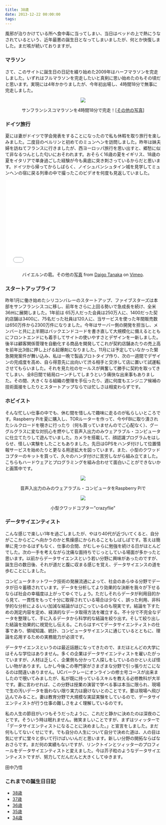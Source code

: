 ```yaml
---
title: 38歳
date: 2013-12-22 00:00:00
tags:
---
```


<p>風邪が治りかけている所へ食中毒に当ってしまい、当日はベッドの上で熱にうなされているという、近年最悪の誕生日となってしまいましたが、何とか快復しました。まだ咳が続いておりますが。</p>

<h3>マラソン</h3>
<p>さて、このサイトに誕生日の日記を綴り始めた2009年はハーフマラソンを完走しました。いずれはフルマラソンを完走したいと真剣に思い始めたのもその頃だと思います。実現には4年かかりましたが、今年初出場し、4時間18分で無事に完走しました。
<div style="text-align: center;"><img src="http://farm4.staticflickr.com/3674/9121835879_0348c983fe_c.jpg" />
<p>サンフランシスコマラソンを4時間18分で完走！[<a href="http://www.flickr.com/photos/daigoexpressed/sets/72157634222594038/">その他の写真</a>]</p></div>

<h3>ドイツ旅行</h3>
<p>夏には妻がドイツで学会発表をすることになったので私も休暇を取り旅行を楽しみました。二度目のベルリンと初めてのミュンヘンを訪問しました。昨年は妹夫婦を訪ねてフランスに行きましたが、西ヨーロッパ旅行を思い出すと、郷愁に似て非なるつんとした匂いにおそわれます。おそらく16歳の夏をイギリス、18歳の夏をイタリアで単身過ごした経験が今も奥底に突き刺さっているからだと思います。ドイツから帰ってからしばらく、ノイシュバンシュタイン城を見学してミュンヘンの宿に戻る列車の中で撮ったこのビデオを何度も見返していました。</p>
<p><div style="text-align: center;"><iframe src="//player.vimeo.com/video/72078057" width="500" height="281" frameborder="0" webkitallowfullscreen mozallowfullscreen allowfullscreen></iframe> <p>バイエルンの雹。その他の<a href="http://www.flickr.com/photos/daigoexpressed/sets/72157634995331454/">写真</a> from <a href="http://vimeo.com/daigotanaka">Daigo Tanaka</a> on <a href="https://vimeo.com">Vimeo</a>.</p></div>

<h3>スタートアップライフ</h3>
<p>昨年1月に働き始めたシリコンバレーのスタートアップ、ファイブスターズは本部をサンフランシスコに移し、前年をさらに上回る勢いで急成長を続け、全米36州に展開しました。1年前は 65万人だった会員は250万人に、1400だった契約店舗は3400に、75名だった社員は120人に、当サービスを使った年間販売数は650万件から2300万件になりました。今年はサーバー側の開発を担当し、メンバーと共に上半期はバックエンドコードを書き直して大規模化に備えるとともにフロントエンドにも着手してサイトの使いやすさとデザインを一新しました。後半は顧客関係管理を自動化する商品を開発してこれが契約店舗あたりの売上高を前年比3倍に押し上げる起爆剤になりました。11月には予定していなかった緊急開発案件が舞い込み、私は一晩で製品プロトタイプ作り、次の一週間でデザインの完成度を高め、自ら得意先に出向いて渋る相手と交渉して店に置いて試運転させてもらいました。それを見た社のセールスが興奮して勝手に契約を取ってきてしまい、全8日間で結局ローンチしてしまうという痛快な出来事もありました。その間、大きくなる組織の整理を手伝ったり、週に何度もエンジニア候補の技術面接をしたりとスタートアップならでは忙しさは相変わらずです。</p>

<h3>ホビイスト</h3>
<p>そんな忙しい仕事の中でも、休む間を惜しんで趣味に走るのが私らしいところです。Raspberry Piを夏に購入し、TORルーターを作って、今やFBIに取り潰されたシルクロードを覗きに行ったり（何も買っていませんのでご心配なく）、グーグルグラスに変な対抗心を燃やして音声入出力のみウェアラブル・コンピュータに仕立てたりして遊んでいました。カメラを搭載して、顔認識プログラムをはしらせ、怪しい実験をしたこともありました。先日はGPSをハンダ付けして位置情報サービスを始めたりと更なる用途拡大を図っています。また、小型のクワッドコプターのキットを買って、久々のハンダ付けに苦労しながら組み立てました。こちらもハードウェアとプログラミングを組み合わせて面白いことができないかと画策中です。</p>
<p><div style="text-align:center;"><img src="http://farm6.staticflickr.com/5548/9330154869_72b8d882b2_z.jpg"/><p>音声入出力のみのウェアラブル・コンピュータをRaspberry Piで</p></div>
<p><div style="text-align:center;"><img src="http://farm4.staticflickr.com/3806/11265243085_0245cdbc20_z.jpg"/><p>小型クワッドコプター"crazyflie"</p></div>

<h3>データサイエンティスト</h3>
<p>こんな感じで楽しい1年を過ごしましたが、やはり40代が近づいてくると、自分がここからどこへ向かうのかと焦燥感にかられることもしばしばです。答えは簡単に見つかるはずもなく、仕事の合間、がむしゃらに勉強を続ける日がほとんどでした。次の一手を考えながら沈痛な面持ちでじっとしている場面が多かったと思います。以前からデータサイエンスという若い分野に興味があったのですが、誕生日の数日後、それが道だと腹に収まる感じを覚え、データサイエンスの道を歩むことにしました。</p>
<p>コンピュータネットワーク技術の発展流通によって、社会のあらゆる分野でデータが日々蓄積されています。データを分析してより効果的な決断を我々が下せるならば社会の幸福度は上がってゆくでしょう。ただしそれらデータが利用目的から見て、一貫性をもって十分に取得されている場合は少なく、誤った利用、非科学的な分析によるいい加減な結論がはびこっているのも現実です。結論を下すための測定内容を定め、経済的なデータ取得方法を確立する。不十分で不完全なデータを整理して、手に入るデータから科学的な結論を絞り出す。そして絞り出した結論を効果的に視覚化し伝える。これらはすべてデータサイエンティストの仕事であり、領域知識、統計、コンピュータサイエンスに通じているとともに、理論を応用するための実務能力が必須です。</p>
<p>データサイエンスというのは最近話題になってきたので、まだほとんどの大学にはそんな学位はありません。多くの企業はデータサイエンティストを雇いたがっていますが、人材は乏しく、企業側も分かって人探しをしているのかといえば怪しい物があります。しかし今後この専門家がさまざまな分野で引っ張りだこになるのは間違いありません。UCバークレーにオンラインの修士号コースが出来ましたので覗いてみましたが、私が既に持っているスキルを教える必修教科が大半です。妻に言わせれば、この分野は授業の演習で学べる事は本当に限られ、現場で生の汚いデータを扱わない限り実力は磨けないとのことです。要は現場へ飛び込んでみること。妻は教育分野で大規模な実証実験をしているので、データサイエンティストが行う仕事の難しさをよく理解しているのです。</p>
<p>私の人生の節目がいつもそうだったように、これだと静かに決めたのは深夜のことです。そういう時は眠れません。微笑ましいことですが、まずはツィッターで「データサイエンティストになることに決めました。」と宣言をしました。まだ何もしてないくせにです。でも自分の人生について自分で決めた道は、人の目は気にせずに堂々と歩いて行けばいいんだと思います。新しい分野の開拓ならばなおさらです。まだ何の実績もないですが、リンクトインとツィッターのプロフィールをデータサイエンティストと変えました。今は芥子粒のようなデータサイエンティストですが、努力してだんだんと大きくしてゆきます。</p>
<p>田中乃悟</p>

### これまでの誕生日日記

- [38歳](https://www.daigotanaka.com/ja/38-years/)
- [37歳](https://www.daigotanaka.com/ja/37-years/)
- [36歳](https://www.daigotanaka.com/ja/36-years/)
- [35歳](https://www.daigotanaka.com/ja/35-years/)
- [34歳](https://www.daigotanaka.com/ja/34-years/)
